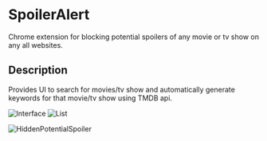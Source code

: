 # SpoilerAlert

Chrome extension for blocking potential spoilers of any movie or tv show on any all websites.

## Description

Provides UI to search for movies/tv show and automatically generate keywords for that movie/tv show using TMDB api.

![Interface](https://i.imgur.com/2TElsgn.png) ![List](https://i.imgur.com/tCI8PNW.png)

![HiddenPotentialSpoiler](https://i.imgur.com/x0ctDRV.png)
